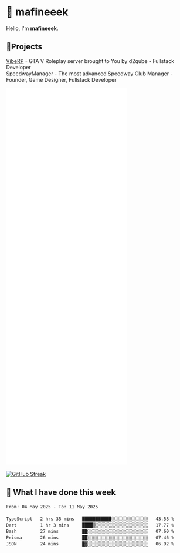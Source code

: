 # 👋 mafineeek
Hello, I'm **mafineeek**.

## 📝Projects

[VibeRP](https://v-rp.pl) - GTA V Roleplay server brought to You by d2qube - Fullstack Developer<br/>
SpeedwayManager - The most advanced Speedway Club Manager - Founder, Game Designer, Fullstack Developer


![](./github-metrics.svg)

[![GitHub Streak](https://streak-stats.demolab.com/?user=mafineeek)](https://git.io/streak-stats)

## 📰 What I have done this week
<!--START_SECTION:waka-->

```txt
From: 04 May 2025 - To: 11 May 2025

TypeScript   2 hrs 35 mins   ███████████░░░░░░░░░░░░░░   43.58 %
Dart         1 hr 3 mins     ████▒░░░░░░░░░░░░░░░░░░░░   17.77 %
Bash         27 mins         ██░░░░░░░░░░░░░░░░░░░░░░░   07.60 %
Prisma       26 mins         ██░░░░░░░░░░░░░░░░░░░░░░░   07.46 %
JSON         24 mins         █▓░░░░░░░░░░░░░░░░░░░░░░░   06.92 %
```

<!--END_SECTION:waka-->
